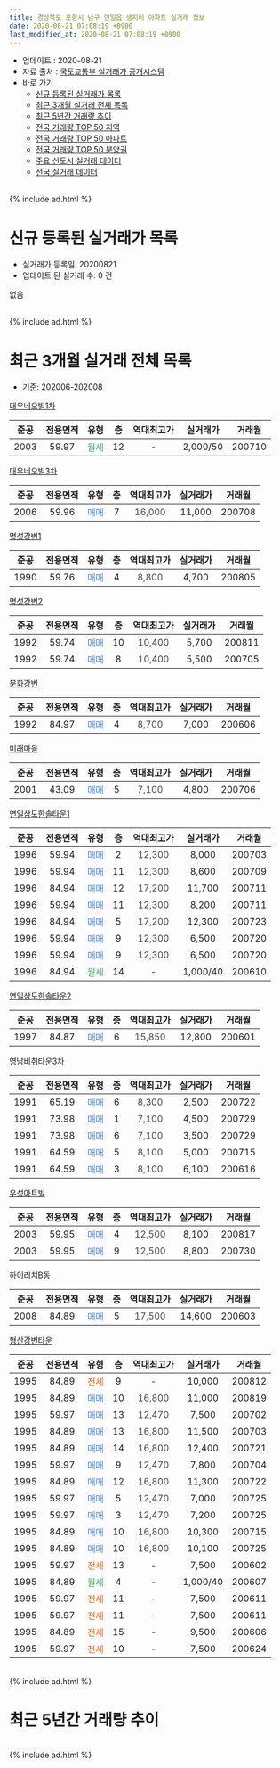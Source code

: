 ```yaml
---
title: 경상북도 포항시 남구 연일읍 생지리 아파트 실거래 정보
date: 2020-08-21 07:08:19 +0900
last_modified_at: 2020-08-21 07:08:19 +0900
---
```


* 업데이트 : 2020-08-21
* 자료 출처 : [국토교통부 실거래가 공개시스템](http://rt.molit.go.kr)
* 바로 가기
    * [신규 등록된 실거래가 목록](#신규-등록된-실거래가-목록)
    * [최근 3개월 실거래 전체 목록](#최근-3개월-실거래-전체-목록)
    * [최근 5년간 거래량 추이](#최근-5년간-거래량-추이)
    * [전국 거래량 TOP 50 지역](https://inasie.github.io/apt-trade-info/최근-3개월-전국에서-가장-거래가-많이-발생한-지역)
    * [전국 거래량 TOP 50 아파트](https://inasie.github.io/apt-trade-info/최근-3개월-전국에서-가장-거래가-많이-발생한-아파트)
    * [전국 거래량 TOP 50 분양권](https://inasie.github.io/apt-trade-info/최근-3개월-전국에서-가장-거래가-많이-발생한-분양권)
    * [주요 신도시 실거래 데이터](https://inasie.github.io/apt-trade-info/주요-신도시)
    * [전국 실거래 데이터](https://inasie.github.io/apt-trade-info/전국)
<br>
{% include ad.html %}
<br>

# 신규 등록된 실거래가 목록
* 실거래가 등록일: 20200821
* 업데이트 된 실거래 수: 0 건

없음

<br>
{% include ad.html %}
<br>

# 최근 3개월 실거래 전체 목록
* 기준: 202006-202008


[대우네오빌1차](https://search.naver.com/search.naver?query=%EA%B2%BD%EC%83%81%EB%B6%81%EB%8F%84+%ED%8F%AC%ED%95%AD%EC%8B%9C+%EB%82%A8%EA%B5%AC+%EC%97%B0%EC%9D%BC%EC%9D%8D+%EC%83%9D%EC%A7%80%EB%A6%AC+%EB%8C%80%EC%9A%B0%EB%84%A4%EC%98%A4%EB%B9%8C1%EC%B0%A8)

|준공|전용면적|유형|층|역대최고가|실거래가|거래월|
|:---:|:---:|:---:|:---:|:---:|:---:|:---:|
|2003|59.97|<span style="color:#34a853">월세</span>|12|<span style="color:#444444">-</span>|2,000/50|200710|

[대우네오빌3차](https://search.naver.com/search.naver?query=%EA%B2%BD%EC%83%81%EB%B6%81%EB%8F%84+%ED%8F%AC%ED%95%AD%EC%8B%9C+%EB%82%A8%EA%B5%AC+%EC%97%B0%EC%9D%BC%EC%9D%8D+%EC%83%9D%EC%A7%80%EB%A6%AC+%EB%8C%80%EC%9A%B0%EB%84%A4%EC%98%A4%EB%B9%8C3%EC%B0%A8)

|준공|전용면적|유형|층|역대최고가|실거래가|거래월|
|:---:|:---:|:---:|:---:|:---:|:---:|:---:|
|2006|59.96|<span style="color:#4285f3">매매</span>|7|<span style="color:#444444">16,000</span>|11,000|200708|

[명성강변1](https://search.naver.com/search.naver?query=%EA%B2%BD%EC%83%81%EB%B6%81%EB%8F%84+%ED%8F%AC%ED%95%AD%EC%8B%9C+%EB%82%A8%EA%B5%AC+%EC%97%B0%EC%9D%BC%EC%9D%8D+%EC%83%9D%EC%A7%80%EB%A6%AC+%EB%AA%85%EC%84%B1%EA%B0%95%EB%B3%801)

|준공|전용면적|유형|층|역대최고가|실거래가|거래월|
|:---:|:---:|:---:|:---:|:---:|:---:|:---:|
|1990|59.76|<span style="color:#4285f3">매매</span>|4|<span style="color:#444444">8,800</span>|4,700|200805|

[명성강변2](https://search.naver.com/search.naver?query=%EA%B2%BD%EC%83%81%EB%B6%81%EB%8F%84+%ED%8F%AC%ED%95%AD%EC%8B%9C+%EB%82%A8%EA%B5%AC+%EC%97%B0%EC%9D%BC%EC%9D%8D+%EC%83%9D%EC%A7%80%EB%A6%AC+%EB%AA%85%EC%84%B1%EA%B0%95%EB%B3%802)

|준공|전용면적|유형|층|역대최고가|실거래가|거래월|
|:---:|:---:|:---:|:---:|:---:|:---:|:---:|
|1992|59.74|<span style="color:#4285f3">매매</span>|10|<span style="color:#444444">10,400</span>|5,700|200811|
|1992|59.74|<span style="color:#4285f3">매매</span>|8|<span style="color:#444444">10,400</span>|5,500|200705|

[문화강변](https://search.naver.com/search.naver?query=%EA%B2%BD%EC%83%81%EB%B6%81%EB%8F%84+%ED%8F%AC%ED%95%AD%EC%8B%9C+%EB%82%A8%EA%B5%AC+%EC%97%B0%EC%9D%BC%EC%9D%8D+%EC%83%9D%EC%A7%80%EB%A6%AC+%EB%AC%B8%ED%99%94%EA%B0%95%EB%B3%80)

|준공|전용면적|유형|층|역대최고가|실거래가|거래월|
|:---:|:---:|:---:|:---:|:---:|:---:|:---:|
|1992|84.97|<span style="color:#4285f3">매매</span>|4|<span style="color:#444444">8,700</span>|7,000|200606|

[미래마을](https://search.naver.com/search.naver?query=%EA%B2%BD%EC%83%81%EB%B6%81%EB%8F%84+%ED%8F%AC%ED%95%AD%EC%8B%9C+%EB%82%A8%EA%B5%AC+%EC%97%B0%EC%9D%BC%EC%9D%8D+%EC%83%9D%EC%A7%80%EB%A6%AC+%EB%AF%B8%EB%9E%98%EB%A7%88%EC%9D%84)

|준공|전용면적|유형|층|역대최고가|실거래가|거래월|
|:---:|:---:|:---:|:---:|:---:|:---:|:---:|
|2001|43.09|<span style="color:#4285f3">매매</span>|5|<span style="color:#444444">7,100</span>|4,800|200706|

[연일삼도한솔타운1](https://search.naver.com/search.naver?query=%EA%B2%BD%EC%83%81%EB%B6%81%EB%8F%84+%ED%8F%AC%ED%95%AD%EC%8B%9C+%EB%82%A8%EA%B5%AC+%EC%97%B0%EC%9D%BC%EC%9D%8D+%EC%83%9D%EC%A7%80%EB%A6%AC+%EC%97%B0%EC%9D%BC%EC%82%BC%EB%8F%84%ED%95%9C%EC%86%94%ED%83%80%EC%9A%B41)

|준공|전용면적|유형|층|역대최고가|실거래가|거래월|
|:---:|:---:|:---:|:---:|:---:|:---:|:---:|
|1996|59.94|<span style="color:#4285f3">매매</span>|2|<span style="color:#444444">12,300</span>|8,000|200703|
|1996|59.94|<span style="color:#4285f3">매매</span>|11|<span style="color:#444444">12,300</span>|8,600|200709|
|1996|84.94|<span style="color:#4285f3">매매</span>|12|<span style="color:#444444">17,200</span>|11,700|200711|
|1996|59.94|<span style="color:#4285f3">매매</span>|11|<span style="color:#444444">12,300</span>|8,200|200711|
|1996|84.94|<span style="color:#4285f3">매매</span>|5|<span style="color:#444444">17,200</span>|12,300|200723|
|1996|59.94|<span style="color:#4285f3">매매</span>|9|<span style="color:#444444">12,300</span>|6,500|200720|
|1996|59.94|<span style="color:#4285f3">매매</span>|9|<span style="color:#444444">12,300</span>|6,500|200720|
|1996|84.94|<span style="color:#34a853">월세</span>|14|<span style="color:#444444">-</span>|1,000/40|200610|

[연일삼도한솔타운2](https://search.naver.com/search.naver?query=%EA%B2%BD%EC%83%81%EB%B6%81%EB%8F%84+%ED%8F%AC%ED%95%AD%EC%8B%9C+%EB%82%A8%EA%B5%AC+%EC%97%B0%EC%9D%BC%EC%9D%8D+%EC%83%9D%EC%A7%80%EB%A6%AC+%EC%97%B0%EC%9D%BC%EC%82%BC%EB%8F%84%ED%95%9C%EC%86%94%ED%83%80%EC%9A%B42)

|준공|전용면적|유형|층|역대최고가|실거래가|거래월|
|:---:|:---:|:---:|:---:|:---:|:---:|:---:|
|1997|84.87|<span style="color:#4285f3">매매</span>|6|<span style="color:#444444">15,850</span>|12,800|200601|

[영남비취타운3차](https://search.naver.com/search.naver?query=%EA%B2%BD%EC%83%81%EB%B6%81%EB%8F%84+%ED%8F%AC%ED%95%AD%EC%8B%9C+%EB%82%A8%EA%B5%AC+%EC%97%B0%EC%9D%BC%EC%9D%8D+%EC%83%9D%EC%A7%80%EB%A6%AC+%EC%98%81%EB%82%A8%EB%B9%84%EC%B7%A8%ED%83%80%EC%9A%B43%EC%B0%A8)

|준공|전용면적|유형|층|역대최고가|실거래가|거래월|
|:---:|:---:|:---:|:---:|:---:|:---:|:---:|
|1991|65.19|<span style="color:#4285f3">매매</span>|6|<span style="color:#444444">8,300</span>|2,500|200722|
|1991|73.98|<span style="color:#4285f3">매매</span>|1|<span style="color:#444444">7,100</span>|4,500|200729|
|1991|73.98|<span style="color:#4285f3">매매</span>|6|<span style="color:#444444">7,100</span>|3,500|200729|
|1991|64.59|<span style="color:#4285f3">매매</span>|5|<span style="color:#444444">8,100</span>|5,000|200715|
|1991|64.59|<span style="color:#4285f3">매매</span>|3|<span style="color:#444444">8,100</span>|6,100|200616|

[우성아트빌](https://search.naver.com/search.naver?query=%EA%B2%BD%EC%83%81%EB%B6%81%EB%8F%84+%ED%8F%AC%ED%95%AD%EC%8B%9C+%EB%82%A8%EA%B5%AC+%EC%97%B0%EC%9D%BC%EC%9D%8D+%EC%83%9D%EC%A7%80%EB%A6%AC+%EC%9A%B0%EC%84%B1%EC%95%84%ED%8A%B8%EB%B9%8C)

|준공|전용면적|유형|층|역대최고가|실거래가|거래월|
|:---:|:---:|:---:|:---:|:---:|:---:|:---:|
|2003|59.95|<span style="color:#4285f3">매매</span>|4|<span style="color:#444444">12,500</span>|8,100|200817|
|2003|59.95|<span style="color:#4285f3">매매</span>|9|<span style="color:#444444">12,500</span>|8,800|200730|

[하이리치B동](https://search.naver.com/search.naver?query=%EA%B2%BD%EC%83%81%EB%B6%81%EB%8F%84+%ED%8F%AC%ED%95%AD%EC%8B%9C+%EB%82%A8%EA%B5%AC+%EC%97%B0%EC%9D%BC%EC%9D%8D+%EC%83%9D%EC%A7%80%EB%A6%AC+%ED%95%98%EC%9D%B4%EB%A6%AC%EC%B9%98B%EB%8F%99)

|준공|전용면적|유형|층|역대최고가|실거래가|거래월|
|:---:|:---:|:---:|:---:|:---:|:---:|:---:|
|2008|84.89|<span style="color:#4285f3">매매</span>|5|<span style="color:#444444">17,500</span>|14,600|200603|

[형산강변타운](https://search.naver.com/search.naver?query=%EA%B2%BD%EC%83%81%EB%B6%81%EB%8F%84+%ED%8F%AC%ED%95%AD%EC%8B%9C+%EB%82%A8%EA%B5%AC+%EC%97%B0%EC%9D%BC%EC%9D%8D+%EC%83%9D%EC%A7%80%EB%A6%AC+%ED%98%95%EC%82%B0%EA%B0%95%EB%B3%80%ED%83%80%EC%9A%B4)

|준공|전용면적|유형|층|역대최고가|실거래가|거래월|
|:---:|:---:|:---:|:---:|:---:|:---:|:---:|
|1995|84.89|<span style="color:#ff5a00">전세</span>|9|<span style="color:#444444">-</span>|10,000|200812|
|1995|84.89|<span style="color:#4285f3">매매</span>|10|<span style="color:#444444">16,800</span>|11,000|200819|
|1995|59.97|<span style="color:#4285f3">매매</span>|13|<span style="color:#444444">12,470</span>|7,500|200702|
|1995|84.89|<span style="color:#4285f3">매매</span>|13|<span style="color:#444444">16,800</span>|11,500|200703|
|1995|84.89|<span style="color:#4285f3">매매</span>|14|<span style="color:#444444">16,800</span>|12,400|200721|
|1995|59.97|<span style="color:#4285f3">매매</span>|9|<span style="color:#444444">12,470</span>|7,800|200704|
|1995|84.89|<span style="color:#4285f3">매매</span>|12|<span style="color:#444444">16,800</span>|11,300|200722|
|1995|59.97|<span style="color:#4285f3">매매</span>|5|<span style="color:#444444">12,470</span>|7,000|200725|
|1995|59.97|<span style="color:#4285f3">매매</span>|3|<span style="color:#444444">12,470</span>|7,200|200725|
|1995|84.89|<span style="color:#4285f3">매매</span>|10|<span style="color:#444444">16,800</span>|10,300|200715|
|1995|84.89|<span style="color:#4285f3">매매</span>|10|<span style="color:#444444">16,800</span>|10,100|200725|
|1995|59.97|<span style="color:#ff5a00">전세</span>|13|<span style="color:#444444">-</span>|7,500|200602|
|1995|84.89|<span style="color:#34a853">월세</span>|4|<span style="color:#444444">-</span>|1,000/40|200607|
|1995|59.97|<span style="color:#ff5a00">전세</span>|11|<span style="color:#444444">-</span>|7,500|200611|
|1995|59.97|<span style="color:#ff5a00">전세</span>|11|<span style="color:#444444">-</span>|7,500|200611|
|1995|84.89|<span style="color:#ff5a00">전세</span>|15|<span style="color:#444444">-</span>|9,500|200606|
|1995|59.97|<span style="color:#ff5a00">전세</span>|10|<span style="color:#444444">-</span>|7,500|200624|


<br>
{% include ad.html %}
<br>

# 최근 5년간 거래량 추이


<div style="width:100%;">
    <canvas id="deal_progress" height="200"></canvas>
</div>

<script>
new Chart(document.getElementById("deal_progress"), {
    type: 'line',
    data: {
        labels: ['201508','201509','201510','201511','201512','201601','201602','201603','201604','201605','201606','201607','201608','201609','201610','201611','201612','201701','201702','201703','201704','201705','201706','201707','201708','201709','201710','201711','201712','201801','201802','201803','201804','201805','201806','201807','201808','201809','201810','201811','201812','201901','201902','201903','201904','201905','201906','201907','201908','201909','201910','201911','201912','202001','202002','202003','202004','202005','202006','202007','202008'],
        datasets: [{
            label: '매매',
            pointRadius: 1,
            data: [20, 16, 22, 8, 8, 9, 7, 8, 5, 4, 10, 5, 6, 7, 9, 8, 5, 7, 8, 10, 10, 5, 11, 5, 12, 9, 4, 6, 2, 8, 8, 4, 14, 6, 7, 8, 6, 6, 14, 13, 6, 8, 7, 8, 14, 10, 6, 5, 3, 3, 5, 7, 11, 6, 10, 9, 7, 7, 4, 24, 4],
            borderColor: "rgba(255, 201, 14, 1)",
            backgroundColor: "rgba(255, 201, 14, 0.5)",
            fill: false,
            lineTension: 0
        },{
            label: '전월세',
            pointRadius: 1,
            data: [5, 3, 6, 2, 5, 9, 6, 10, 5, 8, 5, 4, 3, 8, 8, 6, 10, 5, 11, 2, 9, 5, 2, 6, 6, 3, 8, 2, 3, 6, 9, 7, 7, 7, 5, 4, 5, 6, 13, 7, 8, 9, 5, 7, 9, 9, 6, 7, 7, 3, 5, 2, 6, 8, 4, 6, 2, 4, 7, 1, 1],
            borderColor: "rgba(0, 141, 185, 1)",
            backgroundColor: "rgba(0, 141, 185, 0.5)",
            fill: false,
            lineTension: 0
        }
        ]
    },
    options: {
        responsive: true,
        title: {
            display: false
        },
        tooltips: {
            mode: 'index',
            intersect: false
        },
        hover: {
            mode: 'nearest',
            intersect: true
        },
        scales: {
            xAxes: [{
                display: true,
                scaleLabel: {
                    display: true,
                    labelString: '년/월'
                }
            }],
            yAxes: [{
                display: true,
                ticks: {
                    suggestedMin: 0,
                },
                scaleLabel: {
                    display: true,
                    labelString: '실거래 수'
                }
            }]
        }
    }
});

</script>


<br>
{% include ad.html %}
<br>

